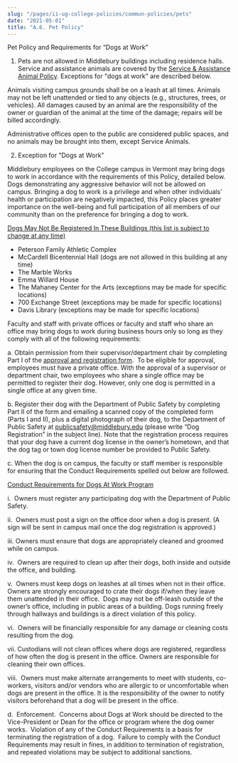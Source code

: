 ```yaml
---
slug: "/pages/ii-ug-college-policies/commun-policies/pets"
date: "2021-05-01"
title: "A.6. Pet Policy"
---
```


Pet Policy and Requirements for “Dogs at Work”

1. Pets are not allowed in Middlebury buildings including residence halls. Service and assistance animals are covered by the [Service & Assistance Animal Policy](http://www.middlebury.edu/pages/i-policies-for-all/non-discrim-policies/svc-assist-animals). Exceptions for "dogs at work" are described below.

Animals visiting campus grounds shall be on a leash at all times. Animals may not be left unattended or tied to any objects (e.g., structures, trees, or vehicles). All damages caused by an animal are the responsibility of the owner or guardian of the animal at the time of the damage; repairs will be billed accordingly.

Administrative offices open to the public are considered public spaces, and no animals may be brought into them, except Service Animals.

2. Exception for "Dogs at Work"

Middlebury employees on the College campus in Vermont may bring dogs to work in accordance with the requirements of this Policy, detailed below.  Dogs demonstrating any aggressive behavior will not be allowed on campus. Bringing a dog to work is a privilege and when other individuals’ health or participation are negatively impacted, this Policy places greater importance on the well-being and full participation of all members of our community than on the preference for bringing a dog to work.

<span style="text-decoration:underline">Dogs May Not Be Registered In These Buildings (this list is subject to change at any time)</span>

- Peterson Family Athletic Complex
- McCardell Bicentennial Hall (dogs are not allowed in this building at any time)
- The Marble Works
- Emma Willard House
- The Mahaney Center for the Arts (exceptions may be made for specific locations)
- 700 Exchange Street (exceptions may be made for specific locations)
- Davis Library (exceptions may be made for specific locations)

Faculty and staff with private offices or faculty and staff who share an office may bring dogs to work during business hours only so long as they comply with all of the following requirements:

a. Obtain permission from their supervisor/department chair by completing Part I of the [approval and registration form](http://www.middlebury.edu/system/files/media/Dog%20at%20Work%20Registration%20Form_2019.docx "Dog registration form").  To be eligible for approval, employees must have a private office. With the approval of a supervisor or department chair, two employees who share a single office may be permitted to register their dog. However, only one dog is permitted in a single office at any given time.

b. Register their dog with the Department of Public Safety by completing Part II of the form and emailing a scanned copy of the completed form (Parts I and II), plus a digital photograph of their dog, to the Department of Public Safety at [publicsafety@middlebury.edu](mailto:publicsafety@middlebury.edu) (please write “Dog Registration” in the subject line). Note that the registration process requires that your dog have a current dog license in the owner’s hometown, and that the dog tag or town dog license number be provided to Public Safety.

c. When the dog is on campus, the faculty or staff member is responsible for ensuring that the Conduct Requirements spelled out below are followed.

<span style="text-decoration:underline">Conduct Requirements for Dogs At Work Program</span>

i.  Owners must register any participating dog with the Department of Public Safety.

ii.  Owners must post a sign on the office door when a dog is present. (A sign will be sent in campus mail once the dog registration is approved.)

iii. Owners must ensure that dogs are appropriately cleaned and groomed while on campus.

iv.  Owners are required to clean up after their dogs, both inside and outside the office, and building.

v.  Owners must keep dogs on leashes at all times when not in their office. Owners are strongly encouraged to crate their dogs if/when they leave them unattended in their office.  Dogs may not be off-leash outside of the owner’s office, including in public areas of a building. Dogs running freely through hallways and buildings is a direct violation of this policy.

vi.  Owners will be financially responsible for any damage or cleaning costs resulting from the dog.

vii. Custodians will not clean offices where dogs are registered, regardless of how often the dog is present in the office. Owners are responsible for cleaning their own offices.

viii.  Owners must make alternate arrangements to meet with students, co-workers, visitors and/or vendors who are allergic to or uncomfortable when dogs are present in the office. It is the responsibility of the owner to notify visitors beforehand that a dog will be present in the office.

d.  Enforcement.  Concerns about Dogs at Work should be directed to the Vice-President or Dean for the office or program where the dog owner works.  Violation of any of the Conduct Requirements is a basis for terminating the registration of a dog.  Failure to comply with the Conduct Requirements may result in fines, in addition to termination of registration, and repeated violations may be subject to additional sanctions.
